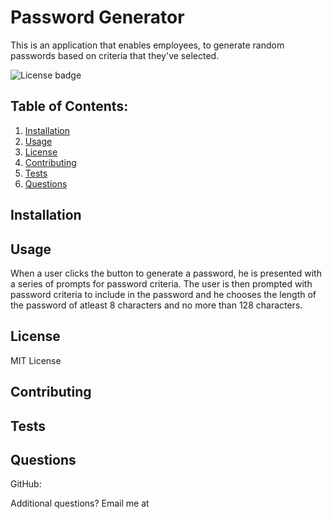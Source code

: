 # Password Generator 

This is an application that enables employees, to generate random passwords based on criteria that they've selected.

![License badge](https://img.shields.io/badge/license-MIT-builtinModules.svg)
     
## Table of Contents:
1. [Installation](#installation)
2. [Usage](#usage)
3. [License](#license)
4. [Contributing](#contributing)
5. [Tests](#tests)
6. [Questions](#questions)

## Installation


## Usage
When a user clicks the button to generate a password, he is presented with a series of prompts for password criteria. The user is then prompted with password criteria to include in the password and he chooses the length of the password of atleast 8 characters and no more than 128 characters.

## License
MIT License

## Contributing


## Tests


## Questions
GitHub: [](https://github.com/)

Additional questions? Email me at 
   
